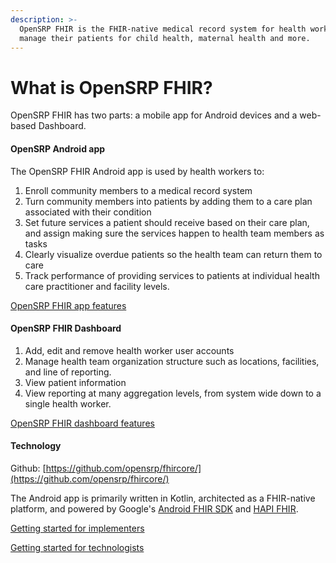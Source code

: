 ```yaml
---
description: >-
  OpenSRP FHIR is the FHIR-native medical record system for health workers to
  manage their patients for child health, maternal health and more.
---
```


# What is OpenSRP FHIR?

OpenSRP FHIR has two parts: a mobile app for Android devices and a web-based Dashboard.

#### OpenSRP Android app

The OpenSRP FHIR Android app is used by health workers to:

1. Enroll community members to a medical record system
2. Turn community members into patients by adding them to a care plan associated with their condition
3. Set future services a patient should receive based on their care plan, and assign making sure the services happen to health team members as tasks
4. Clearly visualize overdue patients so the health team can return them to care
5. Track performance of providing services to patients at individual health care practitioner and facility levels.

[OpenSRP FHIR app features​](https://github.com/opensrp/fhircore/blob/rw-pld-doc-update/docs/broken-reference/README.md)

#### OpenSRP FHIR Dashboard

1. Add, edit and remove health worker user accounts
2. Manage health team organization structure such as locations, facilities, and line of reporting.
3. View patient information
4. View reporting at many aggregation levels, from system wide down to a single health worker.

[OpenSRP FHIR dashboard features](https://github.com/opensrp/fhircore/blob/rw-pld-doc-update/docs/broken-reference/README.md)

#### **Technology**

Github: [https://github.com/opensrp/fhircore/](https://github.com/opensrp/fhircore/)

The Android app is primarily written in Kotlin​, architected as a FHIR-native platform, and powered by Google's [Android FHIR SDK](https://github.com/google/android-fhir) and [HAPI FHIR](https://hapifhir.io/).

[Getting started for implementers](https://github.com/opensrp/fhircore/blob/rw-pld-doc-update/docs/broken-reference/README.md)

[Getting started for technologists](https://github.com/opensrp/fhircore/blob/rw-pld-doc-update/docs/broken-reference/README.md)
